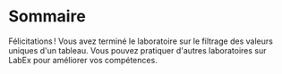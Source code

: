 # Sommaire

Félicitations ! Vous avez terminé le laboratoire sur le filtrage des valeurs uniques d'un tableau. Vous pouvez pratiquer d'autres laboratoires sur LabEx pour améliorer vos compétences.
